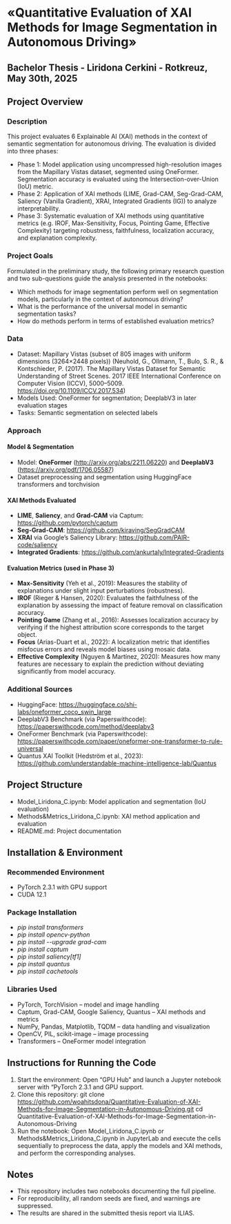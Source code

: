 # «Quantitative Evaluation of XAI Methods for Image Segmentation in Autonomous Driving»
## Bachelor Thesis - Liridona Cerkini - Rotkreuz, May 30th, 2025

## Project Overview
### Description 
This project evaluates 6 Explainable AI (XAI) methods in the context of semantic segmentation for autonomous driving. The evaluation is divided into three phases:

- Phase 1: Model application using uncompressed high-resolution images from the Mapillary Vistas dataset, segmented using OneFormer. Segmentation accuracy is evaluated using the Intersection-over-Union (IoU) metric.
- Phase 2: Application of XAI methods (LIME, Grad-CAM, Seg-Grad-CAM, Saliency (Vanilla Gradient), XRAI, Integrated Gradients (IG)) to analyze interpretability.
- Phase 3: Systematic evaluation of XAI methods using quantitative metrics (e.g. IROF, Max-Sensitivity, Focus, Pointing Game, Effective Complexity) targeting robustness, faithfulness, localization accuracy, and explanation complexity.

### Project Goals
Formulated in the preliminary study, the following primary research question and two sub-questions guide the analysis presented in the notebooks:
-	Which methods for image segmentation perform well on segmentation models, particularly in the context of autonomous driving?
  - What is the performance of the universal model in semantic segmentation tasks?
  - How do methods perform in terms of established evaluation metrics?
 
### Data
- Dataset: Mapillary Vistas (subset of 805 images with uniform dimensions (3264×2448 pixels))
  (Neuhold, G., Ollmann, T., Bulo, S. R., & Kontschieder, P. (2017). The Mapillary Vistas Dataset for Semantic Understanding of Street Scenes. 2017 IEEE International Conference on Computer Vision (ICCV), 5000–5009. https://doi.org/10.1109/ICCV.2017.534)
- Models Used: OneFormer for segmentation; DeeplabV3 in later evaluation stages
- Tasks: Semantic segmentation on selected labels

### Approach
#### Model & Segmentation
- Model: **OneFormer** (http://arxiv.org/abs/2211.06220) and **DeeplabV3** (https://arxiv.org/pdf/1706.05587)
- Dataset preprocessing and segmentation using HuggingFace transformers and torchvision

#### XAI Methods Evaluated
- **LIME**, **Saliency**, and **Grad-CAM** via Captum: https://github.com/pytorch/captum
- **Seg-Grad-CAM**: https://github.com/kiraving/SegGradCAM
- **XRAI** via Google’s Saliency Library: https://github.com/PAIR-code/saliency
- **Integrated Gradients**: https://github.com/ankurtaly/Integrated-Gradients

#### Evaluation Metrics (used in Phase 3)
- **Max-Sensitivity** (Yeh et al., 2019): Measures the stability of explanations under slight input perturbations (robustness).
- **IROF** (Rieger & Hansen, 2020): Evaluates the faithfulness of the explanation by assessing the impact of feature removal on classification accuracy.
- **Pointing Game** (Zhang et al., 2016): Assesses localization accuracy by verifying if the highest attribution score corresponds to the target object.
- **Focus** (Arias-Duart et al., 2022): A localization metric that identifies misfocus errors and reveals model biases using mosaic data.
- **Effective Complexity** (Nguyen & Martínez, 2020): Measures how many features are necessary to explain the prediction without deviating significantly from model accuracy.
  
### Additional Sources
- HuggingFace: https://huggingface.co/shi-labs/oneformer_coco_swin_large
- DeeplabV3 Benchmark (via Paperswithcode): https://paperswithcode.com/method/deeplabv3
- OneFormer Benchmark (via Paperswithcode): https://paperswithcode.com/paper/oneformer-one-transformer-to-rule-universal
- Quantus XAI Toolkit (Hedström et al., 2023): https://github.com/understandable-machine-intelligence-lab/Quantus

## Project Structure 
- Model_Liridona_C.ipynb: Model application and segmentation (IoU evaluation)
- Methods&Metrics_Liridona_C.ipynb: XAI method application and evaluation
- README.md: Project documentation
  
## Installation & Environment
### Recommended Environment
- PyTorch 2.3.1 with GPU support
- CUDA 12.1
### Package Installation
- *pip install transformers*
- *pip install opencv-python*
- *pip install --upgrade grad-cam*
- *pip install captum*
- *pip install saliency[tf1]*
- *pip install quantus*
- *pip install cachetools*
### Libraries Used
- PyTorch, TorchVision – model and image handling
- Captum, Grad-CAM, Google Saliency, Quantus – XAI methods and metrics
- NumPy, Pandas, Matplotlib, TQDM – data handling and visualization
- OpenCV, PIL, scikit-image – image processing
- Transformers – OneFormer model integration

## Instructions for Running the Code
1. Start the environment: Open “GPU Hub” and launch a Jupyter notebook server with “PyTorch 2.3.1 and GPU support.
2. Clone this repository: git clone https://github.com/woahitsdona/Quantitative-Evaluation-of-XAI-Methods-for-Image-Segmentation-in-Autonomous-Driving.git
cd Quantitative-Evaluation-of-XAI-Methods-for-Image-Segmentation-in-Autonomous-Driving
3. Run the notebook: Open Model_Liridona_C.ipynb or Methods&Metrics_Liridona_C.ipynb in JupyterLab and execute the cells sequentially to preprocess the data, apply the models and XAI methods, and perform the corresponding analyses.

## Notes
- This repository includes two notebooks documenting the full pipeline.
- For reproducibility, all random seeds are fixed, and warnings are suppressed.
- The results are shared in the submitted thesis report via ILIAS.
